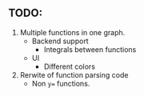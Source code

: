 ## TODO:
1. Multiple functions in one graph.
    - Backend support
        - Integrals between functions
    - UI
        - Different colors
2. Rerwite of function parsing code
    - Non `y=` functions.
